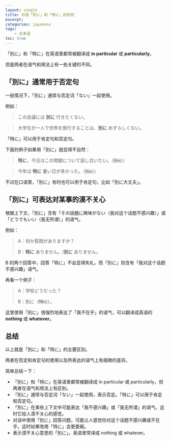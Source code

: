 ```yaml
---
layout: single
title: 日语「別に」和「特に」的区别
excerpt: 
categories: japanese
tags:
    - 日本语
toc: true
---
```


「別に」和「特に」在英语里都常被翻译成 **in particular** 或 **particularly**。

但是两者在语气和用法上有一些关键的不同。

## 「別に」通常用于否定句

一般情况下，「別に」通常与否定词「ない」一起使用。

例如：

> この会議には **別に** 行きたくない。

> 大学生が一人で世界を旅行することは、**別に** めずらしくない。

「特に」可以用于肯定句和否定句。

下面的例子如果用「別に」就显得不自然：

> **特に**、今日はこの問題について話し合いたい。<span class='more'>（~~別に~~）</span>

> 今年は **特に** 暑い日が多かった。<span class='more'>（~~別に~~）</span>

不过在口语里，「別に」有时也可以用于肯定句，比如「別に大丈夫」。

## 「別に」可表达对某事的漠不关心

根据上下文，「別に」含有「その話題に興味がない<span class='more'>（我对这个话题不感兴趣）</span>」或「どうでもいい<span class='more'>（我无所谓）</span>」的语气。

例如：

> A：何か質問がありますか？ 
> 
> B：**特に** ありません。/**別に** ありません。

B 的两个回答中，回答「特に」不会显得失礼，而「別に」则含有「我对这个话题不感兴趣」语气。

再看一个例子：

> A：学校どうだった？
> 
> B：別に<span class='more'>（~~特に~~）</span>。

这里使用「別に」很强烈地表达了「我不在乎」的语气，可以翻译成英语的 **nothing** 或 **whatever**。

## 总结

以上就是「別に」和「特に」的主要区别。

两者在否定和肯定句的使用以及所表达的语气上有细微的差异。

简单总结一下：
- 「別に」和「特に」在英语里都常被翻译成 in particular 或 particularly，但两者在语气和用法上有区别。
- 「別に」通常与否定词「ない」一起使用，表示否定。「特に」可以用于肯定和否定句。
- 「別に」在某些上下文中可能表达「我不感兴趣」或「我无所谓」的语气。这时它给人漠不关心的感觉。
- 对话中使用「別に」回答问题，可能让人感觉你对这个话题不感兴趣或不在乎。这时如果改用「特に」会更委婉。
- 表示漠不关心意思的「別に」，英语里常译成 nothing 或 whatever。